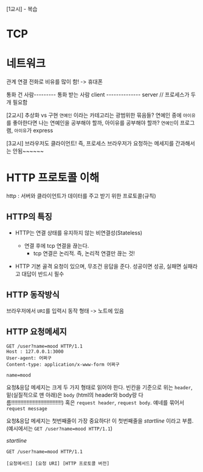 [1교시] - 복습
# TCP

# 네트워크
관계 연결
전화로 비유를 많이 함! -> 휴대폰

통화 건 사람--------- 통화 받는 사람
client -------------- server // 프로세스가 두 개 필요함



[2교시]
추상화 vs 구현
`연예인` 이라는 카테고리는 광범위한 묶음들?
연예인 중에 `아이유`를 좋아한다면 나는 연예인을 공부해야 할까, 아이유를 공부해야 할까?
`연예인`이 프로그램, `아이유`가 express


[3교시]
브라우저도 클라이언트! 즉, 프로세스
브라우저가 요청하는 메세지를 간과해서는 안됨~~~~~~


# HTTP 프로토콜 이해
http : 서버와 클라이언트가 데이터를 주고 받기 위한 프로토콜(규칙)


## HTTP의 특징
- HTTP는 연결 상태를 유지하지 않는 비연결성(Stateless)
    - 연결 후에 tcp 연결을 끊는다.
        - tcp 연결은 논리적. 즉, 논리적 연결만 끊는 것!

- HTTP 기본 골격 요청이 있으며, 무조건 응답을 준다. 성공이면 성공, 실패면 실패라고 대답이 반드시 필수

## HTTP 동작방식
브라우저에서 `URI`를 입력시 동작 형태 -> 노트에 있음


## HTTP 요청메세지
```
GET /user?name=mood HTTP/1.1
Host : 127.0.0.1:3000
User-agent: 어쩌구
Content-type: application/x-www-form 어쩌구

name=mood
```
요청&응답 메세지는 크게 두 가지 형태로 읽어야 한다. 
빈칸을 기준으로 위는 `header`, 밑(실질적으로 맨 아래)은 `body`
(html의 header와 body랑 다름!!!!!!!!!!!!!!!!!!!!!!!!!!!!!!!!!)
혹은 `request header`, `request body`. 얘네를 묶어서 `request message`

요청&응답 메세지는 첫번째줄이 가장 중요하다! 이 첫번째줄을 *startline* 이라고 부름.
(예시에서는 `GET /user?name=mood HTTP/1.1`)

*startline*
```
GET /user?name=mood HTTP/1.1

[요청메서드] [요청 URI] [HTTP 프로토콜 버전]
```


